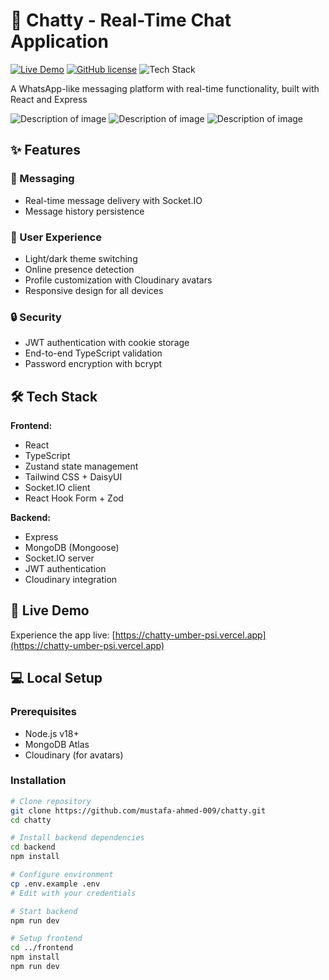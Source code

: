 # 💬 Chatty - Real-Time Chat Application

[![Live Demo](https://img.shields.io/badge/demo-live-brightgreen)](https://chatty-umber-psi.vercel.app)
[![GitHub license](https://img.shields.io/github/license/mustafa-ahmed-009/chatty)](https://github.com/mustafa-ahmed-009/chatty/blob/main/LICENSE)
![Tech Stack](https://img.shields.io/badge/stack-MERN-61DAFB?logo=react&logoColor=white)

A WhatsApp-like messaging platform with real-time functionality, built with React and Express 

![Description of image](https://drive.google.com/uc?export=view&id=1b29f2OYFyvsiIhqN9NAAL25Uqy13fYzt)
![Description of image](https://drive.google.com/uc?export=view&id=1yP1ZIo4KgJUfSzkcJXe6TOQfxHMnc8uh)
![Description of image](https://drive.google.com/uc?export=view&id=1q8WqSx_KcgLIOVSs6lh0oiGWowRVxtf7)
## ✨ Features

### 💌 Messaging
- Real-time message delivery with Socket.IO
- Message history persistence

### 👤 User Experience
- Light/dark theme switching
- Online presence detection
- Profile customization with Cloudinary avatars
- Responsive design for all devices

### 🔒 Security
- JWT authentication with cookie storage
- End-to-end TypeScript validation
- Password encryption with bcrypt
## 🛠️ Tech Stack

**Frontend:**
- React 
- TypeScript
- Zustand state management
- Tailwind CSS + DaisyUI
- Socket.IO client
- React Hook Form + Zod

**Backend:**
- Express 
- MongoDB (Mongoose)
- Socket.IO server
- JWT authentication
- Cloudinary integration

## 🚀 Live Demo

Experience the app live: [https://chatty-umber-psi.vercel.app](https://chatty-umber-psi.vercel.app)

## 💻 Local Setup

### Prerequisites
- Node.js v18+
- MongoDB Atlas
- Cloudinary  (for avatars)

### Installation
```bash
# Clone repository
git clone https://github.com/mustafa-ahmed-009/chatty.git
cd chatty

# Install backend dependencies
cd backend
npm install

# Configure environment
cp .env.example .env
# Edit with your credentials

# Start backend
npm run dev

# Setup frontend
cd ../frontend
npm install
npm run dev
